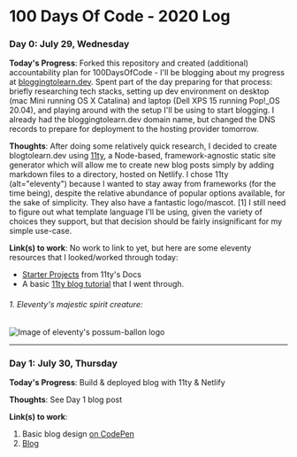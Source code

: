 # 100 Days Of Code - 2020 Log

### Day 0: July 29, Wednesday

**Today's Progress**: Forked this repository and created (additional) accountability plan for 100DaysOfCode - I'll be blogging about my progress at [bloggingtolearn.dev](bloggingtolearn.dev). Spent part of the day preparing for that process: briefly researching tech stacks, setting up dev environment on desktop (mac Mini running OS X Catalina) and laptop (Dell XPS 15 running Pop!\_OS 20.04), and playing around with the setup I'll be using to start blogging. I already had the bloggingtolearn.dev domain name, but changed the DNS records to prepare for deployment to the hosting provider tomorrow.

**Thoughts**: After doing some relatively quick research, I decided to create blogtolearn.dev using [11ty](https://github.com/11ty/eleventy), a Node-based, framework-agnostic static site generator which will allow me to create new blog posts simply by adding markdown files to a directory, hosted on Netlify. I chose 11ty (alt="eleventy") because I wanted to stay away from frameworks (for the time being), despite the relative abundance of popular options available, for the sake of simplicity. They also have a fantastic logo/mascot. [1] I still need to figure out what template language I'll be using, given the variety of choices they support, but that decision should be fairly insignificant for my simple use-case.

**Link(s) to work**: No work to link to yet, but here are some eleventy resources that I looked/worked through today:
- [Starter Projects](https://www.11ty.dev/docs/starter/) from 11ty's Docs
- A basic [11ty blog tutorial](https://keepinguptodate.com/pages/2019/06/creating-blog-with-eleventy/#creating-the-homepage) that I went through.


###### 1. Eleventy's majestic spirit creature:

![Image of eleventy's possum-ballon logo](https://www.11ty.dev/img/possum.jpg)

***

### Day 1: July 30, Thursday

**Today's Progress**: Build & deployed blog with 11ty & Netlify

**Thoughts**: See Day 1 blog post

**Link(s) to work**:
1. Basic blog design [on CodePen](https://codepen.io/bloggingtolearn/pen/pogXBKP)
2. [Blog](https://www.bloggingtolearn.dev)
